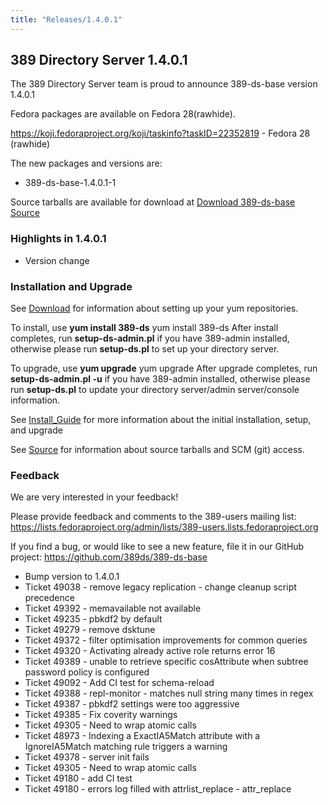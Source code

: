 ```yaml
---
title: "Releases/1.4.0.1"
---
```


389 Directory Server 1.4.0.1
-----------------------------

The 389 Directory Server team is proud to announce 389-ds-base version 1.4.0.1

Fedora packages are available on Fedora 28(rawhide).

<https://koji.fedoraproject.org/koji/taskinfo?taskID=22352819>   - Fedora 28 (rawhide)

The new packages and versions are:

-   389-ds-base-1.4.0.1-1

Source tarballs are available for download at [Download 389-ds-base Source](https://releases.pagure.org/389-ds-base/389-ds-base-1.4.0.1.tar.bz2)

### Highlights in 1.4.0.1

- Version change

### Installation and Upgrade 
See [Download](../download.html) for information about setting up your yum repositories.

To install, use **yum install 389-ds** yum install 389-ds After install completes, run **setup-ds-admin.pl** if you have 389-admin installed, otherwise please run **setup-ds.pl** to set up your directory server.

To upgrade, use **yum upgrade** yum upgrade After upgrade completes, run **setup-ds-admin.pl -u** if you have 389-admin installed, otherwise please run **setup-ds.pl** to update your directory server/admin server/console information.

See [Install\_Guide](../legacy/install-guide.html) for more information about the initial installation, setup, and upgrade

See [Source](../development/source.html) for information about source tarballs and SCM (git) access.

### Feedback

We are very interested in your feedback!

Please provide feedback and comments to the 389-users mailing list: <https://lists.fedoraproject.org/admin/lists/389-users.lists.fedoraproject.org>

If you find a bug, or would like to see a new feature, file it in our GitHub project: <https://github.com/389ds/389-ds-base>

- Bump version to 1.4.0.1
- Ticket 49038 - remove legacy replication - change cleanup script precedence
- Ticket 49392 - memavailable not available
- Ticket 49235 - pbkdf2 by default
- Ticket 49279 - remove dsktune
- Ticket 49372 - filter optimisation improvements for common queries
- Ticket 49320 - Activating already active role returns error 16
- Ticket 49389 - unable to retrieve specific cosAttribute when subtree password policy is configured
- Ticket 49092 - Add CI test for schema-reload
- Ticket 49388 - repl-monitor - matches null string many times in regex
- Ticket 49387 - pbkdf2 settings were too aggressive
- Ticket 49385 - Fix coverity warnings
- Ticket 49305 - Need to wrap atomic calls
- Ticket 48973 - Indexing a ExactIA5Match attribute with a IgnoreIA5Match matching rule triggers a warning
- Ticket 49378 - server init fails
- Ticket 49305 - Need to wrap atomic calls
- Ticket 49180 - add CI test
- Ticket 49180 - errors log filled with attrlist\_replace - attr\_replace


